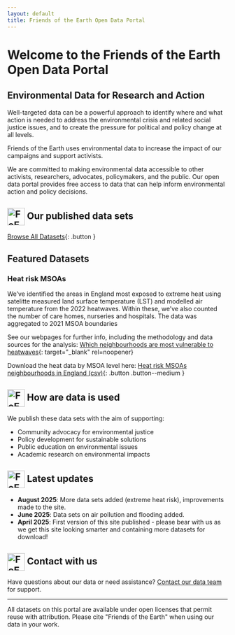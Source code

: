 ```yaml
---
layout: default
title: Friends of the Earth Open Data Portal
---
```


# Welcome to the Friends of the Earth Open Data Portal

## Environmental Data for Research and Action

Well-targeted data can be a powerful approach to identify where and what action is needed to address the environmental crisis and related social justice issues, and to create the pressure for political and policy change at all levels. 

Friends of the Earth uses environmental data to increase the impact of our campaigns and support activists. 

We are committed to making environmental data accessible to other activists, researchers, advocates, policymakers, and the public. Our open data portal provides free access to data that can help inform environmental action and policy decisions.


<!-- GET STARTED HEADING WITH ICON -->
<h2>
  <img src="/assets/images/Watch_Transparent_green.png"
       alt="FoE Watch"
       height="40"
       align="absmiddle">   <!-- keeps it centred on the text baseline -->
  Our published data sets
</h2>

[Browse All Datasets](/datasets){: .button }  <!-- [Explore Interactive Maps](/maps){: .button }  [Learn About Our Methods](/methodology){: .button } -->

## Featured Datasets

### Heat risk MSOAs

We’ve identified the areas in England most exposed to extreme heat using satelitte measured land surface temperature (LST) and modelled air temperature from the 2022 heatwaves. Within these, we’ve also counted the number of care homes, nurseries and hospitals. The data was aggregated to 2021 MSOA boundaries

See our webpages for further info, including the methodology and data sources for the analysis:
[Which neighbourhoods are most vulnerable to heatwaves](https://policy.friendsoftheearth.uk/insight/which-neighbourhoods-are-most-vulnerable-heatwaves){: target="_blank" rel=noopener}
   
Download the heat data by MSOA level here: [Heat risk MSOAs neighbourhoods in England (csv)](/datasets/heat/heat-risk-MSOA21.csv){: .button .button--medium }

<!-- HOW OUR DATA IS USED HEADING WITH ICON -->
<h2>
  <img src="/assets/images/Watch_Transparent_green.png"
       alt="FoE Watch"
       height="40"
       align="absmiddle">   <!-- keeps it centred on the text baseline -->
  How are data is used
</h2>

We publish these data sets with the aim of supporting:
- Community advocacy for environmental justice
- Policy development for sustainable solutions
- Public education on environmental issues
- Academic research on environmental impacts

<!-- LATEST UPDATES HEADING WITH ICON -->
<h2>
  <img src="/assets/images/Watch_Transparent_green.png"
       alt="FoE Watch"
       height="40"
       align="absmiddle">   <!-- keeps it centred on the text baseline -->
  Latest updates
</h2>

- **August 2025**: More data sets added (extreme heat risk), improvements made to the site.
- **June 2025**: Data sets on air pollution and flooding added.
- **April 2025**: First version of this site published - please bear with us as we get this site looking smarter and containing more datasets for download!

<!-- Contact with us HEADING WITH ICON -->
<h2>
  <img src="/assets/images/Watch_Transparent_green.png"
       alt="FoE Watch"
       height="40"
       align="absmiddle">   <!-- keeps it centred on the text baseline -->
  Contact with us
</h2>

Have questions about our data or need assistance? [Contact our data team](mailto:data@foe.co.uk) for support.

---

<div class="footer-note">
All datasets on this portal are available under open licenses that permit reuse with attribution. Please cite "Friends of the Earth" when using our data in your work.
</div>
